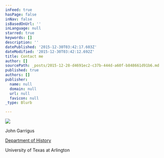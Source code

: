 ```yaml
---
inFeed: true
hasPage: false
inNav: false
isBasedOnUrl: ''
inLanguage: null
starred: true
keywords: []
description: ''
datePublished: '2015-12-30T03:42:17.603Z'
dateModified: '2015-12-30T03:42:12.692Z'
title: Contact me
author: []
sourcePath: _posts/2015-12-28-d4691ec2-c37b-444d-a60f-b848661d91b6.md
published: true
authors: []
publisher:
  name: null
  domain: null
  url: null
  favicon: null
_type: Blurb

---
```

![](https://s3-us-west-2.amazonaws.com/the-grid-img/p/19d7da9910d4affc92f98e8fbde45d2df4704809.jpg)

John Garrigus 

[Department of History][0]

University of Texas at Arlington

[0]: http://www.uta.edu/history
